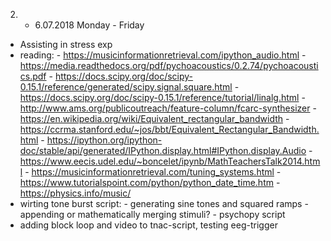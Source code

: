 2. - 6.07.2018
Monday - Friday
  - Assisting in stress exp
  - reading: - https://musicinformationretrieval.com/ipython_audio.html
             - https://media.readthedocs.org/pdf/pychoacoustics/0.2.74/pychoacoustics.pdf
             - https://docs.scipy.org/doc/scipy-0.15.1/reference/generated/scipy.signal.square.html
             - https://docs.scipy.org/doc/scipy-0.15.1/reference/tutorial/linalg.html
             - http://www.ams.org/publicoutreach/feature-column/fcarc-synthesizer
             - https://en.wikipedia.org/wiki/Equivalent_rectangular_bandwidth
             - https://ccrma.stanford.edu/~jos/bbt/Equivalent_Rectangular_Bandwidth.html
             - https://ipython.org/ipython-doc/stable/api/generated/IPython.display.html#IPython.display.Audio
             - https://www.eecis.udel.edu/~boncelet/ipynb/MathTeachersTalk2014.html
             - https://musicinformationretrieval.com/tuning_systems.html
             - https://www.tutorialspoint.com/python/python_date_time.htm
             - https://physics.info/music/
  - wirting tone burst script: - generating sine tones and squared ramps
                               - appending or mathematically merging stimuli?
                               - psychopy script 
  - adding block loop and video to tnac-script, testing eeg-trigger
